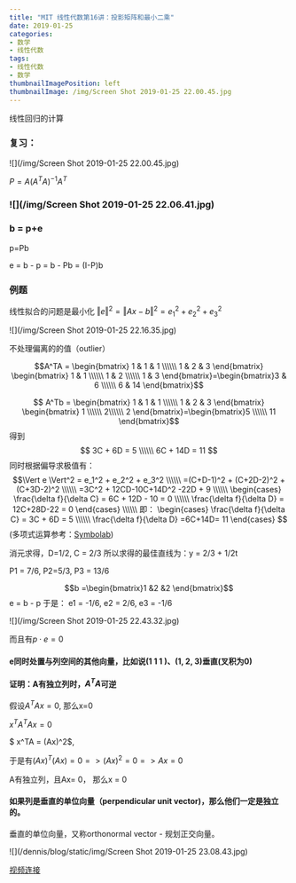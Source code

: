 ```yaml
---
title: "MIT 线性代数第16讲：投影矩阵和最小二乘"
date: 2019-01-25
categories:
- 数学
- 线性代数
tags:
- 线性代数
- 数学
thumbnailImagePosition: left
thumbnailImage: /img/Screen Shot 2019-01-25 22.00.45.jpg
---
```


线性回归的计算
<!--more-->

### 复习：

![](/img/Screen Shot 2019-01-25 22.00.45.jpg)



$P = A(A^TA)^{-1}A^T$

### ![](/img/Screen Shot 2019-01-25 22.06.41.jpg)

### b = p+e

p=Pb

e = b - p = b - Pb = (I-P)b

### 例题

线性拟合的问题是最小化 $\Vert e \Vert^2 = \Vert Ax - b \Vert^2 = e_1^2 + e_2^2 + e_3^2$ 

![](/img/Screen Shot 2019-01-25 22.16.35.jpg)

不处理偏离的的值（outlier）

$$A^TA = \begin{bmatrix}
1 & 1 & 1 \\\\\\
1 & 2 & 3
\end{bmatrix}
\begin{bmatrix}
1 & 1 \\\\\\
1 & 2 \\\\\\
1 & 3 
\end{bmatrix}=\begin{bmatrix}3 & 6 \\\\\\ 6 & 14 \end{bmatrix}$$

$$ A^Tb =  \begin{bmatrix}
1 & 1 & 1 \\\\\\
1 & 2 & 3
\end{bmatrix}
\begin{bmatrix}
1 \\\\\\
2\\\\\\
2
\end{bmatrix}=\begin{bmatrix}5 \\\\\\ 11 \end{bmatrix}$$
得到 
$$
3C + 6D = 5 \\\\\\
6C + 14D = 11
$$
同时根据偏导求极值有：
$$\Vert e \Vert^2 = e_1^2 + e_2^2 + e_3^2 \\\\\\ =(C+D-1)^2 + (C+2D-2)^2 + (C+3D-2)^2 \\\\\\ =3C^2 + 12CD-10C+14D^2 -22D + 9 \\\\\\
\begin{cases}
\frac{\delta f}{\delta C} = 6C + 12D - 10 = 0 \\\\\\
\frac{\delta f}{\delta D} = 12C+28D-22 = 0
\end{cases} \\\\\\
即：
\begin{cases}
\frac{\delta f}{\delta C} = 3C + 6D =  5 \\\\\\
\frac{\delta f}{\delta D} =6C+14D= 11
\end{cases}
$$
(多项式运算参考：[Symbolab](https://www.symbolab.com/solver/step-by-step/%5Cleft(C%2BD-1%5Cright)%5E%7B2%7D%2B%5Cleft(C%2B2D-2%5Cright)%5E%7B2%7D%2B%5Cleft(C%2B3D-2%5Cright)%5E%7B2%7D))

消元求得，D=1/2, C = 2/3
所以求得的最佳直线为：y = 2/3 + 1/2t

P1 = 7/6, P2=5/3, P3 = 13/6

$$b =\begin{bmatrix}1 &2 &2 \end{bmatrix}$$
e = b - p
于是：
e1 = -1/6, e2 = 2/6, e3 = -1/6

![](/img/Screen Shot 2019-01-25 22.43.32.jpg)



而且有$p \cdot e = 0$

#### e同时处置与列空间的其他向量，比如说(1 1 1 )、(1, 2, 3)垂直(叉积为0)




#### 证明：A有独立列时，$A^TA$可逆

假设$A^TAx = 0$, 那么x=0

$x^TA^TAx = 0$

$ x^TA = (Ax)^2$,

于是有$(Ax)^T(Ax)=0 => (Ax)^2 = 0 => Ax = 0$

A有独立列，且Ax= 0， 那么x = 0



#### 如果列是垂直的单位向量（perpendicular unit vector)，那么他们一定是独立的。

垂直的单位向量，又称orthonormal vector - 规划正交向量。

![](/dennis/blog/static/img/Screen Shot 2019-01-25 23.08.43.jpg)

[视频连接](https://www.youtube.com/watch?v=osh80YCg_GM)